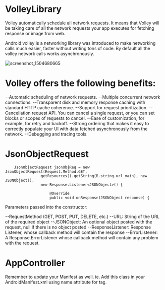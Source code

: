 # VolleyLibrary
Volley automatically schedule all network requests. 
It means that Volley will be taking care of all the network requests your app executes for fetching response or image from web.


Android volley is a networking library was introduced to make networking calls much easier, faster without writing tons of code. 
By default all the volley network calls works asynchronously.

![screenshot_1504680665](https://user-images.githubusercontent.com/22514415/30098037-eb188836-92fd-11e7-9d0a-4a35e3c0d114.png)

# Volley offers the following benefits:

--Automatic scheduling of network requests.
--Multiple concurrent network connections.
--Transparent disk and memory response caching with standard HTTP cache coherence.
--Support for request prioritization.
--Cancellation request API. You can cancel a single request, or you can set blocks or scopes of requests to cancel.
--Ease of customization, for example, for retry and backoff.
--Strong ordering that makes it easy to correctly populate your UI with data fetched asynchronously from the network.
--Debugging and tracing tools.


  # JsonObjectRequest
  
```
    JsonObjectRequest jsonObjReq = new JsonObjectRequest(Request.Method.GET,
                getResources().getString(R.string.url_main), new JSONObject(),
                new Response.Listener<JSONObject>() {

                    @Override
                    public void onResponse(JSONObject response) {
```


Parameters passed into the constructor:

--RequestMethod (GET, POST, PUT, DELETE, etc.)
--URL: String of the URL of the required object
--JSONObject: An optional object posted with the request, null if there is no object posted
--ResponseListener: Response Listener, whose callback method will contain the response
--ErrorListener: A Response.ErrorListener whose callback method will contain any problem with the request.



# AppController

Remember to update your Manifest as well. ie. Add this class in your AndroidManifest.xml using name attribute for <application> tag.

<application
        android:name=".AppController"/>
        
        
        
